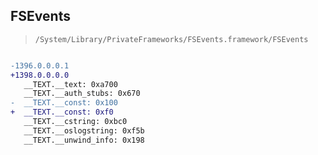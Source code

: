 ## FSEvents

> `/System/Library/PrivateFrameworks/FSEvents.framework/FSEvents`

```diff

-1396.0.0.0.1
+1398.0.0.0.0
   __TEXT.__text: 0xa700
   __TEXT.__auth_stubs: 0x670
-  __TEXT.__const: 0x100
+  __TEXT.__const: 0xf0
   __TEXT.__cstring: 0xbc0
   __TEXT.__oslogstring: 0xf5b
   __TEXT.__unwind_info: 0x198

```
